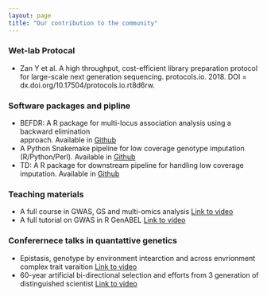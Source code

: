 ```yaml
---
layout: page
title: "Our contribution to the community"
---
```


### Wet-lab Protocal
 * Zan Y et al. A high throughput, cost-efficient library preparation protocol for large-scale next generation sequencing. protocols.io. 2018. DOI = dx.doi.org/10.17504/protocols.io.rt8d6rw.

### Software packages and pipline 
 * BEFDR: A R package for multi-locus association analysis using a backward elimination         
         approach. Available in [Github](https://github.com/yanjunzan/BE)
 * A Python Snakemake pipeline for low coverage genotype imputation (R/Python/Perl). Available in 
  [Github](https://github.com/yanjunzan/Stripes)
 * TD: A R package for downstream pipeline for handling low coverage imputation. 
             Available in [Github](https://github.com/yanjunzan/TD)

### Teaching materials
 * A full course in GWAS, GS and multi-omics analysis [Link to video](https://www.bilibili.com/video/BV1SU4y1W7Y4/)
 * A full tutorial on GWAS in R GenABEL [Link to video](https://www.bilibili.com/video/BV1fT4y1F7Nf/)
 
### Conferernece talks in quantattive genetics
 * Epistasis, genotype by environment intearction and across envrionment complex trait varaition [Link to video](https://www.bilibili.com/video/BV1Yp4y1h7X8/) 
 * 60-year artificial bi-directional selection and efforts from 3 generation of distinguished scientist [Link to video](https://www.bilibili.com/video/BV1F84y1F7SC/) 
